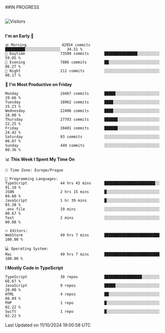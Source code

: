 ##IN PROGRESS
##
![Visitors](https://komarev.com/ghpvc/?username=petrbui&style=for-the-badge&label=Visitors+👀)



##
<!--
[![My GitHub stats](https://github-readme-stats.vercel.app/api?username=petrbui&theme=github_dark)](https://github.com/anuraghazra/github-readme-stats)

[![My wakatime stats](https://github-readme-stats.vercel.app/api/wakatime?username=petrbui&theme=github_dark)](https://github.com/anuraghazra/github-readme-stats)
-->
<!--START_SECTION:waka-->
**I'm an Early 🐤** 

```text
🌞 Morning                42954 commits       █████████░░░░░░░░░░░░░░░░   34.51 % 
🌆 Daytime                73509 commits       ███████████████░░░░░░░░░░   59.05 % 
🌃 Evening                7806 commits        ██░░░░░░░░░░░░░░░░░░░░░░░   06.27 % 
🌙 Night                  212 commits         ░░░░░░░░░░░░░░░░░░░░░░░░░   00.17 % 
```
📅 **I'm Most Productive on Friday** 

```text
Monday                   24467 commits       █████░░░░░░░░░░░░░░░░░░░░   19.66 % 
Tuesday                  18962 commits       ████░░░░░░░░░░░░░░░░░░░░░   15.23 % 
Wednesday                22406 commits       ████░░░░░░░░░░░░░░░░░░░░░   18.00 % 
Thursday                 27703 commits       ██████░░░░░░░░░░░░░░░░░░░   22.25 % 
Friday                   30401 commits       ██████░░░░░░░░░░░░░░░░░░░   24.42 % 
Saturday                 93 commits          ░░░░░░░░░░░░░░░░░░░░░░░░░   00.07 % 
Sunday                   449 commits         ░░░░░░░░░░░░░░░░░░░░░░░░░   00.36 % 
```


📊 **This Week I Spent My Time On** 

```text
🕑︎ Time Zone: Europe/Prague

💬 Programming Languages: 
TypeScript               44 hrs 45 mins      ███████████████████████░░   91.10 % 
JSON                     2 hrs 15 mins       █░░░░░░░░░░░░░░░░░░░░░░░░   04.60 % 
JavaScript               1 hr 39 mins        █░░░░░░░░░░░░░░░░░░░░░░░░   03.38 % 
.env file                19 mins             ░░░░░░░░░░░░░░░░░░░░░░░░░   00.67 % 
Text                     2 mins              ░░░░░░░░░░░░░░░░░░░░░░░░░   00.08 % 

🔥 Editors: 
WebStorm                 49 hrs 7 mins       █████████████████████████   100.00 % 

💻 Operating System: 
Mac                      49 hrs 7 mins       █████████████████████████   100.00 % 
```

**I Mostly Code in TypeScript** 

```text
TypeScript               30 repos            █████████████████░░░░░░░░   66.67 % 
JavaScript               9 repos             █████░░░░░░░░░░░░░░░░░░░░   20.00 % 
HTML                     4 repos             ██░░░░░░░░░░░░░░░░░░░░░░░   08.89 % 
PHP                      1 repo              █░░░░░░░░░░░░░░░░░░░░░░░░   02.22 % 
Swift                    1 repo              █░░░░░░░░░░░░░░░░░░░░░░░░   02.22 % 
```




 Last Updated on 11/10/2024 19:00:58 UTC
<!--END_SECTION:waka-->
